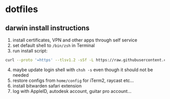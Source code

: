 # dotfiles

## darwin install instructions

1. install certificates, VPN and other apps through self service
2. set default shell to `/bin/zsh` in Terminal
3. run install script:

```bash
curl --proto '=https' --tlsv1.2 -sSf -L https://raw.githubusercontent.com/ollema/dotfiles/main/install-darwin | bash
```

4. maybe update login shell with `chsh -s` even though it should not be needed
5. restore configs from `home/config` for iTerm2, raycast etc...
6. install bitwarden safari extension
7. log with AppleID, autodesk account, guitar pro account...
